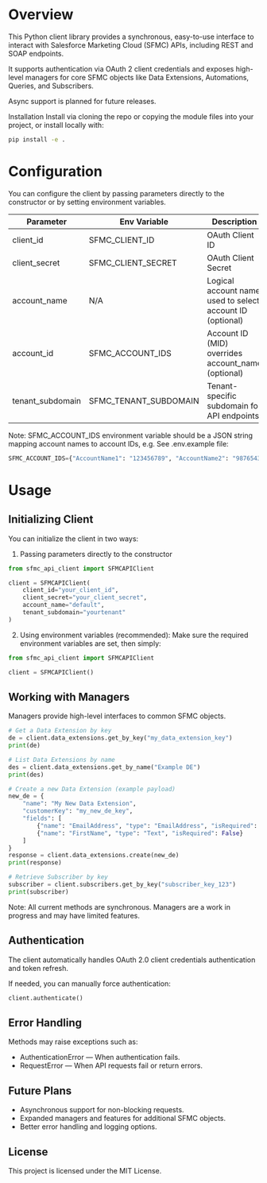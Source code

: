 # Overview

This Python client library provides a synchronous, easy-to-use interface to interact with Salesforce Marketing Cloud (SFMC) APIs, including REST and SOAP endpoints.

It supports authentication via OAuth 2 client credentials and exposes high-level managers for core SFMC objects like Data Extensions, Automations, Queries, and Subscribers.

Async support is planned for future releases.

Installation
Install via cloning the repo or copying the module files into your project, or install locally with:

```bash
pip install -e .
```

# Configuration

You can configure the client by passing parameters directly to the constructor or by setting environment variables.

| Parameter        | Env Variable          | Description                                               |
| ---------------- | --------------------- | --------------------------------------------------------- |
| client_id        | SFMC_CLIENT_ID        | OAuth Client ID                                           |
| client_secret    | SFMC_CLIENT_SECRET    | OAuth Client Secret                                       |
| account_name     | N/A                   | Logical account name used to select account ID (optional) |
| account_id       | SFMC_ACCOUNT_IDS      | Account ID (MID) overrides account_name (optional)        |
| tenant_subdomain | SFMC_TENANT_SUBDOMAIN | Tenant-specific subdomain for API endpoints               |

Note: SFMC_ACCOUNT_IDS environment variable should be a JSON string mapping account names to account IDs, e.g. See .env.example file:

```python
SFMC_ACCOUNT_IDS={"AccountName1": "123456789", "AccountName2": "987654321"}
```

# Usage

## Initializing Client

You can initialize the client in two ways:

1. Passing parameters directly to the constructor

```python
from sfmc_api_client import SFMCAPIClient

client = SFMCAPIClient(
    client_id="your_client_id",
    client_secret="your_client_secret",
    account_name="default",
    tenant_subdomain="yourtenant"
)
```

2. Using environment variables (recommended):
   Make sure the required environment variables are set, then simply:

```python
from sfmc_api_client import SFMCAPIClient

client = SFMCAPIClient()
```

## Working with Managers

Managers provide high-level interfaces to common SFMC objects.

```python
# Get a Data Extension by key
de = client.data_extensions.get_by_key("my_data_extension_key")
print(de)

# List Data Extensions by name
des = client.data_extensions.get_by_name("Example DE")
print(des)

# Create a new Data Extension (example payload)
new_de = {
    "name": "My New Data Extension",
    "customerKey": "my_new_de_key",
    "fields": [
        {"name": "EmailAddress", "type": "EmailAddress", "isRequired": True, "isPrimaryKey": True},
        {"name": "FirstName", "type": "Text", "isRequired": False}
    ]
}
response = client.data_extensions.create(new_de)
print(response)

# Retrieve Subscriber by key
subscriber = client.subscribers.get_by_key("subscriber_key_123")
print(subscriber)
```

Note: All current methods are synchronous. Managers are a work in progress and may have limited features.

## Authentication

The client automatically handles OAuth 2.0 client credentials authentication and token refresh.

If needed, you can manually force authentication:

```python
client.authenticate()
```

## Error Handling

Methods may raise exceptions such as:

- AuthenticationError — When authentication fails.
- RequestError — When API requests fail or return errors.

## Future Plans

- Asynchronous support for non-blocking requests.
- Expanded managers and features for additional SFMC objects.
- Better error handling and logging options.

## License

This project is licensed under the MIT License.
